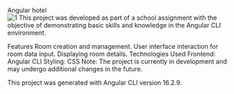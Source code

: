 Angular hotel  
![1](https://github.com/DjordjeCiric/Angular-Hotel./assets/122276294/5ad44aa3-4fd0-472f-9a98-ee81da9a4463)
This project was developed as part of a school assignment with the objective of demonstrating basic skills and knowledge in the Angular CLI environment.

Features
Room creation and management.
User interface interaction for room data input.
Displaying room details.
Technologies Used
Frontend: Angular CLI
Styling: CSS
Note: The project is currently in development and may undergo additional changes in the future.

This project was generated with Angular CLI version 16.2.9.
